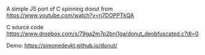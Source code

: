 A simple JS port of C spinning donut from https://www.youtube.com/watch?v=rj7DOPPTkQA 

C source code https://www.dropbox.com/s/79ga2m7p2bnj1ga/donut_deobfuscated.c?dl=0

Demo: https://simonedevkt.github.io/donut/